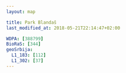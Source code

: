 ```yaml
---
layout: map

title: Park Blandaš
last_modified_at: 2018-05-21T22:14:47+02:00

WDPA: [388799]
BioRaS: [344]
geoSrbija:
  L1_183: [112]
  L1_302: [37]
---
```

